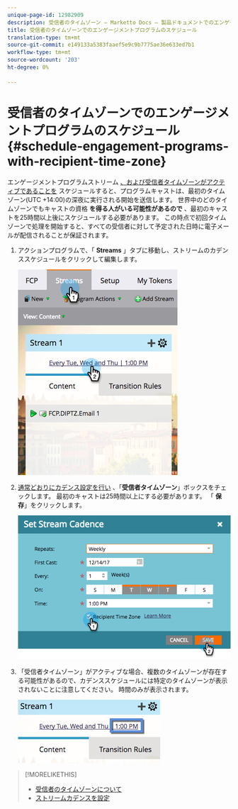 ```yaml
---
unique-page-id: 12982909
description: 受信者のタイムゾーン — Marketto Docs — 製品ドキュメントでのエンゲージメントプログラムのスケジュール
title: 受信者のタイムゾーンでのエンゲージメントプログラムのスケジュール
translation-type: tm+mt
source-git-commit: e149133a5383faaef5e9c9b7775ae36e633ed7b1
workflow-type: tm+mt
source-wordcount: '203'
ht-degree: 0%

---
```



# 受信者のタイムゾーンでのエンゲージメントプログラムのスケジュール {#schedule-engagement-programs-with-recipient-time-zone}

エンゲージメントプログラムストリーム [、および受信者タイムゾーンがアクティブであることを](https://docs.marketo.com/display/DOCS/Schedule+Engagement+Programs+for+Recipient+Time+Zones) スケジュールすると、プログラムキャストは、最初のタイムゾーン(UTC +14:00)の深夜に実行される開始を送信します。 世界中のどのタイムゾーンでもキャストの資格 **を得る人がいる可能性があるので** 、最初のキャストを25時間以上後にスケジュールする必要があります。 この時点で初回タイムゾーンで処理を開始すると、すべての受信者に対して予定された日時に電子メールが配信されることが保証されます。

1. アクションプログラムで、「 **Streams** 」タブに移動し、ストリームのカデンススケジュールをクリックして編集します。

   ![](assets/image2017-12-5-13-3a36-3a21.png)

1. [通常どおりにカデンス設定を行い](../../../../../product-docs/email-marketing/drip-nurturing/engagement-program-streams/set-stream-cadence.md) 、「**受信者タイムゾーン**」ボックスをチェックします。 最初のキャストは25時間以上にする必要があります。 「 **保存**」をクリックします。

   ![](assets/image2017-12-5-13-3a50-3a32.png)

1. 「受信者タイムゾーン」がアクティブな場合、複数のタイムゾーンが存在する可能性があるので、カデンススケジュールには特定のタイムゾーンが表示されないことに注意してください。 時間のみが表示されます。

   ![](assets/image2017-12-5-13-3a56-3a21.png)

>[!MORELIKETHIS]
>
>* [受信者のタイムゾーンについて](../../../../../product-docs/email-marketing/email-programs/email-program-actions/scheduling-with-recipient-time-zone/understanding-recipient-time-zone.md)
>* [ストリームカデンスを設定](../../../../../product-docs/email-marketing/drip-nurturing/engagement-program-streams/set-stream-cadence.md)

>



